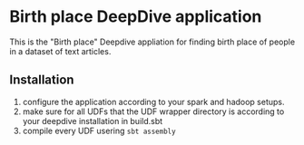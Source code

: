# Birth place DeepDive application

This is the "Birth place" Deepdive appliation for finding birth place of people in a dataset of text articles.

## Installation
1. configure the application according to your spark and hadoop setups.
2. make sure for all UDFs that the UDF wrapper directory is according to your deepdive installation in build.sbt
3. compile every UDF usering 
```sbt assembly```
